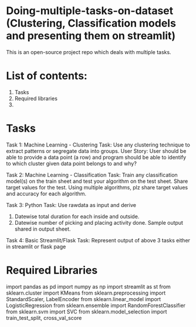# Doing-multiple-tasks-on-dataset (Clustering, Classification models and presenting them on streamlit)
This is an open-source project repo which deals with multiple tasks.

# List of contents:
1. Tasks
2. Required libraries
3. 

# Tasks
Task 1: Machine Learning - Clustering
Task: Use any clustering technique to extract patterns or segregate data into groups.
User Story: User should be able to provide a data point (a row) and program should be able to identify
to which cluster given data point belongs to and why?

Task 2: Machine Learning - Classification
Task: Train any classification model(s) on the train sheet and test your algorithm on the test sheet.
Share target values for the test. Using multiple algorithms, plz share target values and accuracy for each algorithm.

Task 3: Python
Task: Use rawdata as input and derive
1. Datewise total duration for each inside and outside.
2. Datewise number of picking and placing activity done.
Sample output shared in output sheet.

Task 4: Basic Streamlit/Flask
Task: Represent output of above 3 tasks either in streamlit or flask page

# Required Libraries
import pandas as pd
import numpy as np
import streamlit as st
from sklearn.cluster import KMeans
from sklearn.preprocessing import StandardScaler, LabelEncoder
from sklearn.linear_model import LogisticRegression
from sklearn.ensemble import RandomForestClassifier
from sklearn.svm import SVC
from sklearn.model_selection import train_test_split, cross_val_score
